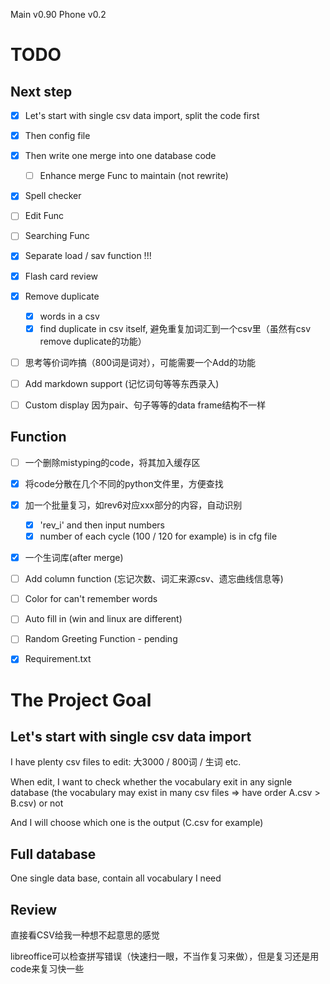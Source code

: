 Main  v0.90
Phone v0.2

# TODO

## Next step

- [x] Let's start with single csv data import, split the code first
- [x] Then config file
- [x] Then write one merge into one database code
  - [ ] Enhance merge Func to maintain (not rewrite) 
- [x] Spell checker
- [ ] Edit Func
- [ ] Searching Func
- [x] Separate load / sav function !!!
- [x] Flash card review
- [x] Remove duplicate
  - [x] words in a csv
  - [x] find duplicate in csv itself, 避免重复加词汇到一个csv里（虽然有csv remove duplicate的功能）
- [ ] 思考等价词咋搞（800词是词对），可能需要一个Add的功能
- [ ] Add markdown support (记忆词句等等东西录入)
- [ ] Custom display 因为pair、句子等等的data frame结构不一样



## Function

- [ ] 一个删除mistyping的code，将其加入缓存区
- [x] 将code分散在几个不同的python文件里，方便查找
- [x] 加一个批量复习，如rev6对应xxx部分的内容，自动识别
  - [x] 'rev_i' and then input numbers
  - [x] number of each cycle (100 / 120 for example) is in cfg file
- [x] 一个生词库(after merge)
- [ ] Add column function (忘记次数、词汇来源csv、遗忘曲线信息等)
- [ ] Color for can't remember words
- [ ] Auto fill in (win and linux are different)
- [ ] Random Greeting Function - pending
- [x] Requirement.txt


# The Project Goal

## Let's start with single csv data import

I have plenty csv files to edit: 大3000 / 800词 / 生词 etc.

When edit, I want to check whether the vocabulary exit in any signle database (the vocabulary may exist in many csv files => have order A.csv > B.csv) or not

And I will choose which one is the output (C.csv for example)


## Full database

One single data base, contain all vocabulary I need


## Review

直接看CSV给我一种想不起意思的感觉

libreoffice可以检查拼写错误（快速扫一眼，不当作复习来做），但是复习还是用code来复习快一些

